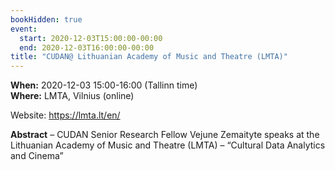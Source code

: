 ```yaml
---
bookHidden: true
event:
  start: 2020-12-03T15:00:00-00:00
  end: 2020-12-03T16:00:00-00:00
title: "CUDAN@ Lithuanian Academy of Music and Theatre (LMTA)"
---
```


**When:** 2020-12-03 15:00-16:00 (Tallinn time)  
**Where:** LMTA, Vilnius (online)  

Website: <https://lmta.lt/en/>   

<!--more-->
**Abstract** – CUDAN Senior Research Fellow Vejune Zemaityte speaks at the Lithuanian Academy of Music and Theatre (LMTA) – “Cultural Data Analytics and Cinema”
